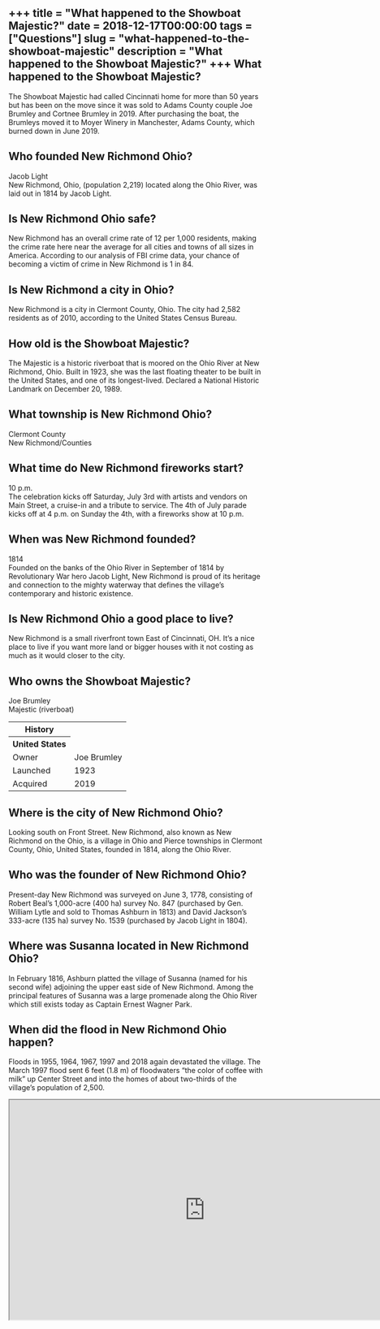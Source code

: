 +++
title = "What happened to the Showboat Majestic?"
date = 2018-12-17T00:00:00
tags = ["Questions"]
slug = "what-happened-to-the-showboat-majestic"
description = "What happened to the Showboat Majestic?"
+++
What happened to the Showboat Majestic?
---------------------------------------

The Showboat Majestic had called Cincinnati home for more than 50 years but has been on the move since it was sold to Adams County couple Joe Brumley and Cortnee Brumley in 2019. After purchasing the boat, the Brumleys moved it to Moyer Winery in Manchester, Adams County, which burned down in June 2019.

Who founded New Richmond Ohio?
------------------------------

Jacob Light  
New Richmond, Ohio, (population 2,219) located along the Ohio River, was laid out in 1814 by Jacob Light.

Is New Richmond Ohio safe?
--------------------------

New Richmond has an overall crime rate of 12 per 1,000 residents, making the crime rate here near the average for all cities and towns of all sizes in America. According to our analysis of FBI crime data, your chance of becoming a victim of crime in New Richmond is 1 in 84.

Is New Richmond a city in Ohio?
-------------------------------

New Richmond is a city in Clermont County, Ohio. The city had 2,582 residents as of 2010, according to the United States Census Bureau.

How old is the Showboat Majestic?
---------------------------------

The Majestic is a historic riverboat that is moored on the Ohio River at New Richmond, Ohio. Built in 1923, she was the last floating theater to be built in the United States, and one of its longest-lived. Declared a National Historic Landmark on December 20, 1989.

What township is New Richmond Ohio?
-----------------------------------

Clermont County  
New Richmond/Counties

What time do New Richmond fireworks start?
------------------------------------------

10 p.m.  
The celebration kicks off Saturday, July 3rd with artists and vendors on Main Street, a cruise-in and a tribute to service. The 4th of July parade kicks off at 4 p.m. on Sunday the 4th, with a fireworks show at 10 p.m.

When was New Richmond founded?
------------------------------

1814  
Founded on the banks of the Ohio River in September of 1814 by Revolutionary War hero Jacob Light, New Richmond is proud of its heritage and connection to the mighty waterway that defines the village’s contemporary and historic existence.

Is New Richmond Ohio a good place to live?
------------------------------------------

New Richmond is a small riverfront town East of Cincinnati, OH. It’s a nice place to live if you want more land or bigger houses with it not costing as much as it would closer to the city.

Who owns the Showboat Majestic?
-------------------------------

Joe Brumley  
Majestic (riverboat)

<table><tr><th>History</th></tr><tr><th>United States</th></tr><tr><td>Owner</td><td>Joe Brumley</td></tr><tr><td>Launched</td><td>1923</td></tr><tr><td>Acquired</td><td>2019</td></tr></table>

Where is the city of New Richmond Ohio?
---------------------------------------

Looking south on Front Street. New Richmond, also known as New Richmond on the Ohio, is a village in Ohio and Pierce townships in Clermont County, Ohio, United States, founded in 1814, along the Ohio River.

Who was the founder of New Richmond Ohio?
-----------------------------------------

Present-day New Richmond was surveyed on June 3, 1778, consisting of Robert Beal’s 1,000-acre (400 ha) survey No. 847 (purchased by Gen. William Lytle and sold to Thomas Ashburn in 1813) and David Jackson’s 333-acre (135 ha) survey No. 1539 (purchased by Jacob Light in 1804).

Where was Susanna located in New Richmond Ohio?
-----------------------------------------------

In February 1816, Ashburn platted the village of Susanna (named for his second wife) adjoining the upper east side of New Richmond. Among the principal features of Susanna was a large promenade along the Ohio River which still exists today as Captain Ernest Wagner Park.

When did the flood in New Richmond Ohio happen?
-----------------------------------------------

Floods in 1955, 1964, 1967, 1997 and 2018 again devastated the village. The March 1997 flood sent 6 feet (1.8 m) of floodwaters “the color of coffee with milk” up Center Street and into the homes of about two-thirds of the village’s population of 2,500.

<iframe allow="accelerometer; autoplay; clipboard-write; encrypted-media; gyroscope; picture-in-picture" allowfullscreen="" class="__youtube_prefs__  epyt-is-override  no-lazyload" data-no-lazy="1" data-origheight="433" data-origwidth="770" data-skipgform_ajax_framebjll="" height="433" id="_ytid_41339" loading="lazy" src="https://www.youtube.com/embed/QAh5K4LArSc?enablejsapi=1&autoplay=0&cc_load_policy=0&cc_lang_pref=&iv_load_policy=1&loop=0&modestbranding=0&rel=1&fs=1&playsinline=0&autohide=2&theme=dark&color=red&controls=1&" title="YouTube player" width="770"></iframe>